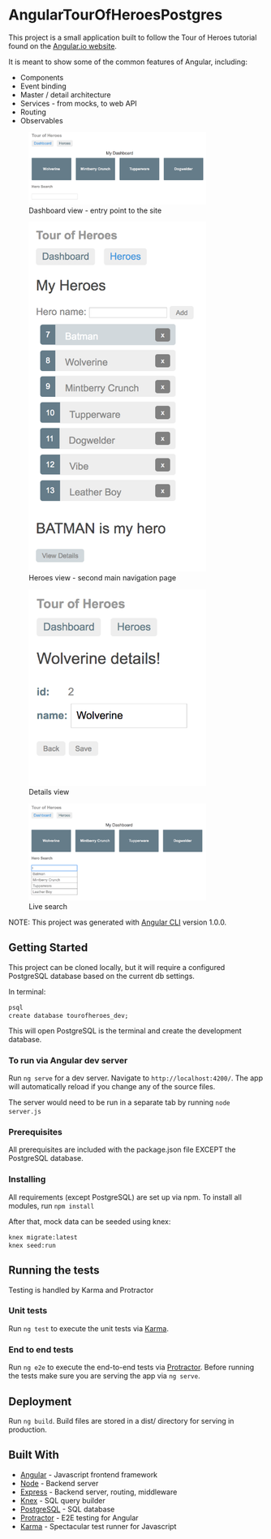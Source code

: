 # AngularTourOfHeroesPostgres

This project is a small application built to follow the Tour of Heroes tutorial found on the [Angular.io website](https://angular.io/).

It is meant to show some of the common features of Angular, including:
* Components
* Event binding
* Master / detail architecture
* Services - from mocks, to web API
* Routing
* Observables


<p align="center">
  <figure>
    <img src="README/dashboard_view.png" width="350"/>
    <figcaption>Dashboard view - entry point to the site</figcaption>
  </figure>
</p>

<p align="center">
  <figure>
    <img src="README/heroes_view.png" width="350"/>
    <figcaption>Heroes view - second main navigation page</figcaption>
  </figure>
</p>

<p align="center">
  <figure>
    <img src="README/details_view.png" width="350"/>
    <figcaption>Details view</figcaption>
  </figure>
</p>

<p align="center">
  <figure>
    <img src="README/hero_search.png" width="350"/>
    <figcaption>Live search</figcaption>
  </figure>
</p>

NOTE: This project was generated with [Angular CLI](https://github.com/angular/angular-cli) version 1.0.0.

## Getting Started
This project can be cloned locally, but it will require a configured PostgreSQL database based on the current db settings.

In terminal:
```
psql
create database tourofheroes_dev;
```
This will open PostgreSQL is the terminal and create the development database.

### To run via Angular dev server
Run `ng serve` for a dev server. Navigate to `http://localhost:4200/`. The app will automatically reload if you change any of the source files.

The server would need to be run in a separate tab by running `node server.js`

### Prerequisites

All prerequisites are included with the package.json file EXCEPT the PostgreSQL database.

### Installing

All requirements (except PostgreSQL) are set up via npm. To install all modules, run `npm install`

After that, mock data can be seeded using knex:
```
knex migrate:latest
knex seed:run
```

## Running the tests
Testing is handled by Karma and Protractor

### Unit tests
Run `ng test` to execute the unit tests via [Karma](https://karma-runner.github.io).

### End to end tests
Run `ng e2e` to execute the end-to-end tests via [Protractor](http://www.protractortest.org/).
Before running the tests make sure you are serving the app via `ng serve`.

## Deployment
Run `ng build`. Build files are stored in a dist/ directory for serving in production.

## Built With
* [Angular](https://angular.io/) - Javascript frontend framework
* [Node](https://nodejs.org/en/) - Backend server
* [Express](http://expressjs.com/) - Backend server, routing, middleware
* [Knex](http://knexjs.org/) - SQL query builder
* [PostgreSQL](https://www.postgresql.org/) - SQL database
* [Protractor](http://www.protractortest.org/) - E2E testing for Angular
* [Karma](https://karma-runner.github.io) - Spectacular test runner for Javascript
